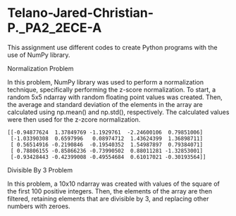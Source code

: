 # Telano-Jared-Christian-P._PA2_2ECE-A
This assignment use different codes to create Python programs with the use of NumPy library. 

Normalization Problem

In this problem, NumPy library was used to perform a normalization technique, specifically performing the z-score normalization. To start, a random 5x5 ndarray with random floating point values was created. Then, the average and standard deviation of the elements in the array are calculated using np.mean() and np.std(), respectively. The calculated values were then used for the z-zcore normalization.

```
[[-0.94877624  1.37849769 -1.1929761  -2.24600106  0.79851006]
 [-1.03390308  0.6597996   0.08974712  1.43624399  1.36898711]
 [ 0.56514916 -0.2190846  -0.19540352  1.54987897  0.79384071]
 [ 0.78806155 -0.85866236 -0.73990502  0.88011281 -1.32853001]
 [-0.93428443 -0.42399008 -0.49554684  0.61017021 -0.30193564]]
```

Divisible By 3 Problem

In this problem, a 10x10 ndarray was created with values of the square of the first 100 positive integers. Then, the elements of the array are then filtered, retaining elements that are divisible by 3, and replacing other numbers with zeroes.

